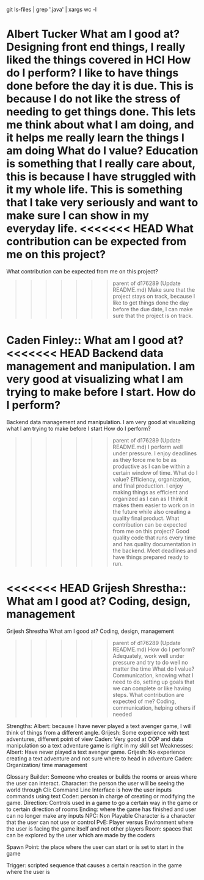 git ls-files | grep '\.java' | xargs wc -l


Albert Tucker 
  What am I good at? 
Designing front end things, I really liked the things covered in HCI 
  How do I perform?
I like to have things done before the day it is due. This is because I do not like the stress of needing to get things done. This lets me think about what I am doing, and it helps me really learn the things I am doing
  What do I value?
Education is something that I really care about, this is because I have struggled with it my whole life. This is something that I take very seriously and want to make sure I can show in my everyday life. 
<<<<<<< HEAD
 What contribution can be expected from me on this project?
=======
  What contribution can be expected from me on this project?
>>>>>>> parent of d176289 (Update README.md)
Make sure that the project stays on track, because I like to get things done the day before the due date, I can make sure that the project is on track. 

Caden Finley::
  What am I good at?
<<<<<<< HEAD
Backend data management and manipulation. I am very good at visualizing what I am trying to make before I start.
How do I perform?
=======
Backend data management and manipulation. I am very good at visualizing what I am trying to make before I start
	How do I perform?
>>>>>>> parent of d176289 (Update README.md)
I perform well under pressure. I enjoy deadlines as they force me to be as productive as I can be within a certain window of time.
  What do I value?
Efficiency, organization, and final production. I enjoy making things as efficient and organized as I can as I think it makes them easier to work on in the future while also creating a quality final product.
  What contribution can be expected from me on this project?
Good quality code that runs every time and has quality documentation in the backend. Meet deadlines and have things prepared ready to run.

<<<<<<< HEAD
Grijesh Shrestha:: 
  What am I good at?
Coding, design, management
=======
Grijesh Shrestha 
  What am I good at?
Coding, design, management 
>>>>>>> parent of d176289 (Update README.md)
  How do I perform?
Adequately, work well under pressure and try to do well no matter the time
  What do I value?
Communication, knowing what I need to do, setting up goals that we can complete or like having steps. 
  What contribution are expected of me?
Coding, communication, helping others if needed

Strengths:
	Albert: because I have never played a text avenger game, I will think of things from a different angle. 
	Grijesh: Some experience with text adventures, different point of view
	Caden: Very good at OOP and data manipulation so a text adventure game is right in my skill set
Weaknesses:
	Albert: Have never played a text avenger game.
	Grijesh: No experience creating a text adventure and not sure where to head in adventure
	Caden: Organization/ time management


Glossary
Builder: Someone who creates or builds the rooms or areas where the user can interact. 
Character: the person the user will be seeing the world through 
Cli: Command Line Interface is how the user inputs commands using text
Coder: person in charge of creating or modifying the game. 
Direction: Controls used in a game to go a certain way in the game or to certain direction of rooms
Ending: where the game has finished and user can no longer make any inputs 
NPC: Non Playable Character is a character that the user can not use or control
PvE: Player versus Environment where the user is facing the game itself and not other players
Room: spaces that can be explored by the user which are made by the coders

Spawn Point: the place where the user can start or is set to start in the game

Trigger: scripted sequence that causes a certain reaction in the game where the user is

